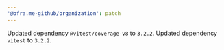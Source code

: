 ```yaml
---
'@bfra.me-github/organization': patch
---
```


Updated dependency `@vitest/coverage-v8` to `3.2.2`.
Updated dependency `vitest` to `3.2.2`.
